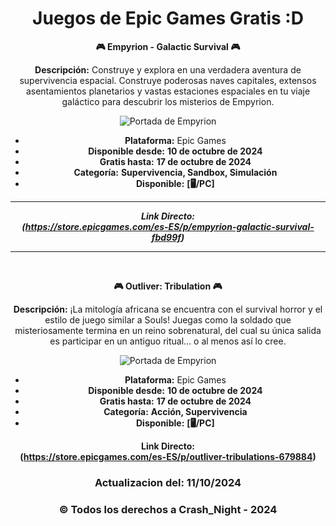 <div style="text-align: center;">

# Juegos de Epic Games Gratis :D

**🎮 Empyrion - Galactic Survival 🎮**

**Descripción:**
Construye y explora en una verdadera aventura de supervivencia espacial. Construye poderosas naves capitales, extensos asentamientos planetarios y vastas estaciones espaciales en tu viaje galáctico para descubrir los misterios de Empyrion.

![Portada de Empyrion](https://e4z6bdbogrg.exactdn.com/wp-content/uploads/2024/10/El-texto-del-parrafo-1.jpg?strip=all&lossy=1&ssl=1)

- **Plataforma:** Epic Games  
- **Disponible desde:** **10 de octubre de 2024**  
- **Gratis hasta:** **17 de octubre de 2024**  
- **Categoría:** **Supervivencia, Sandbox, Simulación**
- **Disponible:** **[🖥️/PC]**

<hr>

***Link Directo: <br />
(https://store.epicgames.com/es-ES/p/empyrion-galactic-survival-fbd99f)***

<hr>
</div>

<br />

<div style="text-align: center;">

**🎮 Outliver: Tribulation 🎮**

**Descripción:**
¡La mitología africana se encuentra con el survival horror y el estilo de juego similar a Souls! Juegas como la soldado que misteriosamente termina en un reino sobrenatural, del cual su única salida es participar en un antiguo ritual... o al menos así lo cree.

![Portada de Empyrion](https://external-preview.redd.it/outliver-tribulation-epic-games-giveaway-v0-gik0o9xmnieSXQgo5ScB4LQG9Iep0wM7f7dl3_XVLnE.jpg?auto=webp&s=62650a3ce0c254bf88d37b49ecef4cdd289981be)

- **Plataforma:** Epic Games  
- **Disponible desde:** **10 de octubre de 2024**  
- **Gratis hasta:** **17 de octubre de 2024**  
- **Categoría:** **Acción, Supervivencia**
- **Disponible:** **[🖥️/PC]**

**Link Directo: <br />
(https://store.epicgames.com/es-ES/p/outliver-tribulations-679884)**

  ### Actualizacion del: 11/10/2024
  ### © Todos los derechos a Crash_Night - 2024
  </div>
